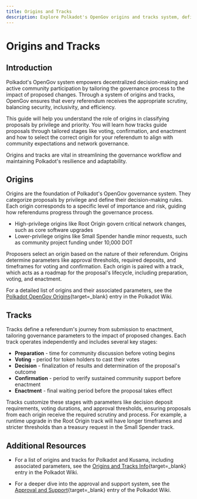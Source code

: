 ```yaml
---
title: Origins and Tracks
description: Explore Polkadot's OpenGov origins and tracks system, defining privilege levels, decision processes, and tailored pathways for network proposals.
---
```


# Origins and Tracks

## Introduction

Polkadot's OpenGov system empowers decentralized decision-making and active community participation by tailoring the governance process to the impact of proposed changes. Through a system of origins and tracks, OpenGov ensures that every referendum receives the appropriate scrutiny, balancing security, inclusivity, and efficiency.

This guide will help you understand the role of origins in classifying proposals by privilege and priority. You will learn how tracks guide proposals through tailored stages like voting, confirmation, and enactment and how to select the correct origin for your referendum to align with community expectations and network governance.

Origins and tracks are vital in streamlining the governance workflow and maintaining Polkadot's resilience and adaptability.

## Origins

Origins are the foundation of Polkadot's OpenGov governance system. They categorize proposals by privilege and define their decision-making rules. Each origin corresponds to a specific level of importance and risk, guiding how referendums progress through the governance process.

- High-privilege origins like Root Origin govern critical network changes, such as core software upgrades
- Lower-privilege origins like Small Spender handle minor requests, such as community project funding under 10,000 DOT

Proposers select an origin based on the nature of their referendum. Origins determine parameters like approval thresholds, required deposits, and timeframes for voting and confirmation. Each origin is paired with a track, which acts as a roadmap for the proposal's lifecycle, including preparation, voting, and enactment.

For a detailed list of origins and their associated parameters, see the [Polkadot OpenGov Origins](https://wiki.polkadot.network/learn/learn-polkadot-opengov-origins/){target=\_blank} entry in the Polkadot Wiki.

## Tracks

Tracks define a referendum's journey from submission to enactment, tailoring governance parameters to the impact of proposed changes. Each track operates independently and includes several key stages:

- **Preparation** - time for community discussion before voting begins
- **Voting** - period for token holders to cast their votes
- **Decision** - finalization of results and determination of the proposal's outcome
- **Confirmation** - period to verify sustained community support before enactment
- **Enactment** - final waiting period before the proposal takes effect

Tracks customize these stages with parameters like decision deposit requirements, voting durations, and approval thresholds, ensuring proposals from each origin receive the required scrutiny and process. For example, a runtime upgrade in the Root Origin track will have longer timeframes and stricter thresholds than a treasury request in the Small Spender track.

## Additional Resources

- For a list of origins and tracks for Polkadot and Kusama, including associated parameters, see the [Origins and Tracks Info](https://wiki.polkadot.network/learn/learn-polkadot-opengov-origins/#origins-and-tracks-info){target=\_blank} entry in the Polkadot Wiki.

- For a deeper dive into the approval and support system, see the [Approval and Support](https://wiki.polkadot.network/learn/learn-polkadot-opengov/#approval-and-support){target=\_blank} entry of the Polkadot Wiki.
